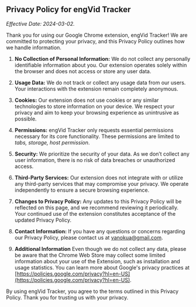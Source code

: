 ## Privacy Policy for engVid Tracker

_Effective Date: 2024-03-02._

Thank you for using our Google Chrome extension, engVid Tracker! We are committed to protecting your privacy, and this Privacy Policy outlines how we handle information.

1. **No Collection of Personal Information:**
We do not collect any personally identifiable information about you. Our extension operates solely within the browser and does not access or store any user data.

2. **Usage Data:**
We do not track or collect any usage data from our users. Your interactions with the extension remain completely anonymous.

3. **Cookies:**
Our extension does not use cookies or any similar technologies to store information on your device. We respect your privacy and aim to keep your browsing experience as unintrusive as possible.

4. **Permissions:**
engVid Tracker only requests essential permissions necessary for its core functionality. These permissions are limited to _tabs, storage, host permission_.

5. **Security:**
We prioritize the security of your data. As we don’t collect any user information, there is no risk of data breaches or unauthorized access.

6. **Third-Party Services:**
Our extension does not integrate with or utilize any third-party services that may compromise your privacy. We operate independently to ensure a secure browsing experience.

7. **Changes to Privacy Policy:**
Any updates to this Privacy Policy will be reflected on this page, and we recommend reviewing it periodically. Your continued use of the extension constitutes acceptance of the updated Privacy Policy.

8. **Contact Information:**
If you have any questions or concerns regarding our Privacy Policy, please contact us at vanokua@gmail.com.

9. **Additional Information**
Even though we do not collect any data, please be aware that the Chrome Web Store may collect some limited information about your use of the Extension, such as installation and usage statistics. You can learn more about Google's privacy practices at [https://policies.google.com/privacy?hl=en-US](https://policies.google.com/privacy?hl=en-US).


By using engVid Tracker, you agree to the terms outlined in this Privacy Policy. Thank you for trusting us with your privacy.
